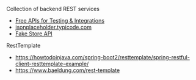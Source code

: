 Collection of backend REST services
* [Free APIs for Testing & Integrations](https://beeceptor.com/mock-server/explore/)
* [jsonplaceholder.typicode.com](jsonplaceholder.typicode.com)
* [Fake Store API](https://fakestoreapi.com/)

RestTemplate
* https://howtodoinjava.com/spring-boot2/resttemplate/spring-restful-client-resttemplate-example/
* https://www.baeldung.com/rest-template
